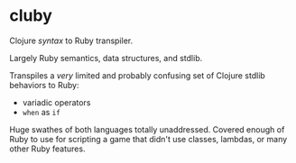 # cluby

Clojure _syntax_ to Ruby transpiler.

Largely Ruby semantics, data structures, and stdlib.

Transpiles a _very_ limited and probably confusing set of Clojure stdlib behaviors to Ruby:
* variadic operators
* `when` as `if`

Huge swathes of both languages totally unaddressed. Covered enough of Ruby to use for scripting a game that didn't use classes, lambdas, or many other Ruby features.
